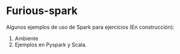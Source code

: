 # Furious-spark
Algunos ejemplos de uso de Spark para ejercicios (En construcción):

1. Ambiente
2. Ejemplos en Pyspark y Scala.
